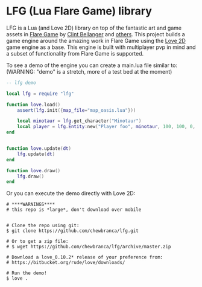 # LFG (Lua Flare Game) library

LFG is a Lua (and Love 2D) library on top of the fantastic art and game assets in
[Flare Game](https://github.com/clintbellanger/flare-game) by [Clint
Bellanger](https://github.com/clintbellanger) and
[others](./CREDITS.txt). This project builds a game engine around the
amazing work in Flare Game using the [Love 2D](https://love2d.org/)
game engine as a base. This engine is built with multiplayer pvp in
mind and a subset of functionality from Flare Game is supported.

To see a demo of the engine you can create a main.lua file similar to:
(WARNING: "demo" is a stretch, more of a test bed at the moment)

``` lua
-- lfg demo

local lfg = require "lfg"

function love.load()
    assert(lfg.init({map_file="map_oasis.lua"}))

    local minotaur = lfg.get_character("Minotaur")
    local player = lfg.Entity:new("Player foo", minotaur, 100, 100, 0, 0, 0, true)
end


function love.update(dt)
    lfg.update(dt)
end

function love.draw()
    lfg.draw()
end
```

Or you can execute the demo directly with Love 2D:

```
# ****WARNINGS****
# this repo is *large*, don't download over mobile


# Clone the repo using git:
$ git clone https://github.com/chewbranca/lfg.git

# Or to get a zip file:
# $ wget https://github.com/chewbranca/lfg/archive/master.zip

# Download a love_0.10.2* release of your preference from:
# https://bitbucket.org/rude/love/downloads/

# Run the demo!
$ love .
```
